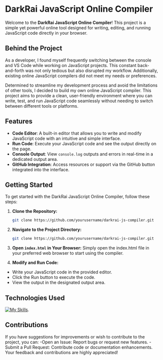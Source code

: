 # DarkRai JavaScript Online Compiler
Welcome to the **DarkRai JavaScript Online Compiler**! This project is a simple yet powerful online tool designed for writing, editing, and running JavaScript code directly in your browser.

## Behind the Project

As a developer, I found myself frequently switching between the console and VS Code while working on JavaScript projects. This constant back-and-forth was not only tedious but also disrupted my workflow. Additionally, existing online JavaScript compilers did not meet my needs or preferences.

Determined to streamline my development process and avoid the limitations of other tools, I decided to build my own online JavaScript compiler. This project aims to provide a clean, user-friendly environment where you can write, test, and run JavaScript code seamlessly without needing to switch between different tools or platforms.

## Features

- **Code Editor**: A built-in editor that allows you to write and modify JavaScript code with an intuitive and simple interface.
- **Run Code**: Execute your JavaScript code and see the output directly on the page.
- **Console Output**: View `console.log` outputs and errors in real-time in a dedicated output area.
- **GitHub Integration**: Access resources or support via the GitHub button integrated into the interface.

## Getting Started

To get started with the DarkRai JavaScript Online Compiler, follow these steps:

1. **Clone the Repository:**
   ```bash
   git clone https://github.com/yourusername/darkrai-js-compiler.git
2. **Navigate to the Project Directory:**
    ```bash
   git clone https://github.com/yourusername/darkrai-js-compiler.git
3. **Open `index.html` in Your Browser:**
   Simply open the index.html file in your preferred web browser to start using the compiler.

4. **Modify and Run Code:**
 - Write your JavaScript code in the provided editor.
 - Click the Run button to execute the code.
 - View the output in the designated output area.

## Technologies Used
 [![My Skills](https://skillicons.dev/icons?i=js,html,css&theme=light)](https://skillicons.dev).

## Contributions
If you have suggestions for improvements or wish to contribute to the project, you can:
 -Open an Issue: Report bugs or request new features.
 -Submit a Pull Request: Contribute code or documentation enhancements.
 Your feedback and contributions are highly appreciated!

 

